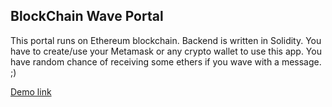 ## BlockChain Wave Portal

This portal runs on Ethereum blockchain. Backend is written in Solidity. You have to create/use your Metamask or any crypto wallet to use this app. You have random chance of receiving some ethers if you wave with a message. ;)

[Demo link](https://waveportal-starter-project.maxeclairs.repl.co/)
